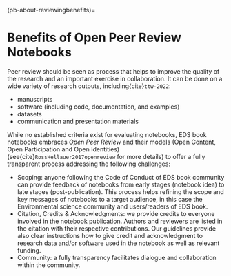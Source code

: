 (pb-about-reviewingbenefits)=

# Benefits of Open Peer Review Notebooks

Peer review should be seen as process that helps to improve the quality of the research and an important exercise in collaboration. 
It can be done on a wide variety of research outputs, including{cite}`ttw-2022`:

* manuscripts
* software (including code, documentation, and examples)
* datasets 
* communication and presentation materials

While no established criteria exist for evaluating notebooks, EDS book notebooks embraces *Open Peer Review* and their models (Open Content, Open Participation and Open Identities) (see{cite}`RossHellauer2017openreview` for more details) to offer a fully transparent process addressing the following challenges:

* Scoping: anyone following the Code of Conduct of EDS book community can provide feedback of notebooks from early stages (notebook idea) to late stages (post-publication). This process helps refining the scope and key messages of notebooks to a target audience, in this case the Environmental science community and users/readers of EDS book. 
* Citation, Credits & Acknowledgments: we provide credits to everyone involved in the notebook publication. Authors and reviewers are listed in the citation with their respective contributions. Our guidelines provide also clear instructions how to give credit and acknowledgment to research data and/or software used in the notebook as well as relevant funding.
* Community: a fully transparency facilitates dialogue and collaboration within the community.